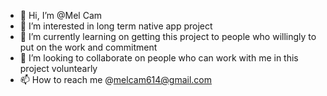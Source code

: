 - 👋 Hi, I’m @Mel Cam
- 👀 I’m interested in long term native app project
- 🌱 I’m currently learning on getting this project to people who willingly to put on the work and commitment
- 💞️ I’m looking to collaborate on people who can work with me in this project voluntearly
- 📫 How to reach me @melcam614@gmail.com

<!---
MelisioCamaitoga/MelisioCamaitoga is a ✨ special ✨ repository because its `README.md` (this file) appears on your GitHub profile.
You can click the Preview link to take a look at your changes.
--->
